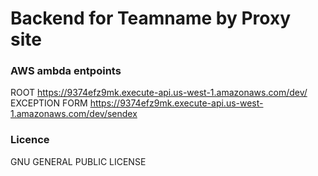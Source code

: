 # Backend for Teamname by Proxy site

### AWS ambda entpoints
ROOT
https://9374efz9mk.execute-api.us-west-1.amazonaws.com/dev/
EXCEPTION FORM
https://9374efz9mk.execute-api.us-west-1.amazonaws.com/dev/sendex

### Licence
GNU GENERAL PUBLIC LICENSE

